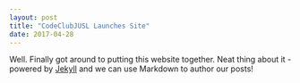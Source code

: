 ```yaml
---
layout: post
title: "CodeClubJUSL Launches Site"
date: 2017-04-28
---
```


Well. Finally got around to putting this website together. Neat thing about it - powered by [Jekyll](http://jekyllrb.com) and we can use Markdown to author our posts!
